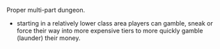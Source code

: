 Proper multi-part dungeon. 
- starting in a relatively lower class area players can gamble, sneak or force their way into more expensive tiers to more quickly gamble (launder) their money. 
<!--stackedit_data:
eyJoaXN0b3J5IjpbLTYzODMzMzIyOSw3MzA5OTgxMTZdfQ==
-->